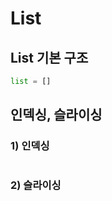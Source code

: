 # List

## List 기본 구조
```python
list = []
```

## 인덱싱, 슬라이싱

### 1) 인덱싱
```python
```
  
### 2) 슬라이싱
```python
```